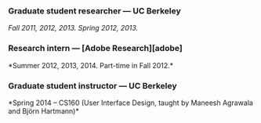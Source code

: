 ### Graduate student researcher &mdash; UC Berkeley
*Fall 2011, 2012, 2013. Spring 2012, 2013.*

<h3>Research intern &mdash; [Adobe Research][adobe]</h3>
*Summer 2012, 2013, 2014. Part-time in Fall 2012.*

<h3>Graduate student instructor &mdash; UC Berkeley</h3>
*Spring 2014 &ndash; CS160 (User Interface Design, taught by Maneesh Agrawala and Björn Hartmann)*

[adobe]: http://www.adobe.com/technology.html

